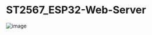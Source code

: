 # ST2567_ESP32-Web-Server
![image](https://github.com/user-attachments/assets/25f98a00-41b1-4497-bcf0-15ba4ac69f0e)
